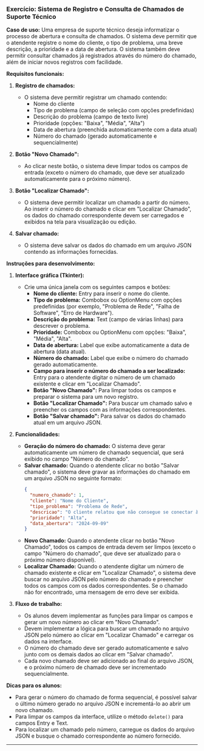 ### Exercício: Sistema de Registro e Consulta de Chamados de Suporte Técnico

**Caso de uso:**
Uma empresa de suporte técnico deseja informatizar o processo de abertura e consulta de chamados. O sistema deve permitir que o atendente registre o nome do cliente, o tipo de problema, uma breve descrição, a prioridade e a data de abertura. O sistema também deve permitir consultar chamados já registrados através do número do chamado, além de iniciar novos registros com facilidade. 

**Requisitos funcionais:**
1. **Registro de chamados:**
   - O sistema deve permitir registrar um chamado contendo:
     - Nome do cliente
     - Tipo de problema (campo de seleção com opções predefinidas)
     - Descrição do problema (campo de texto livre)
     - Prioridade (opções: "Baixa", "Média", "Alta")
     - Data de abertura (preenchida automaticamente com a data atual)
     - Número do chamado (gerado automaticamente e sequencialmente)

2. **Botão "Novo Chamado":**
   - Ao clicar neste botão, o sistema deve limpar todos os campos de entrada (exceto o número do chamado, que deve ser atualizado automaticamente para o próximo número).

3. **Botão "Localizar Chamado":**
   - O sistema deve permitir localizar um chamado a partir do número. Ao inserir o número do chamado e clicar em "Localizar Chamado", os dados do chamado correspondente devem ser carregados e exibidos na tela para visualização ou edição.

4. **Salvar chamado:**
   - O sistema deve salvar os dados do chamado em um arquivo JSON contendo as informações fornecidas.

**Instruções para desenvolvimento:**

1. **Interface gráfica (Tkinter):**
   - Crie uma única janela com os seguintes campos e botões:
     - **Nome do cliente:** Entry para inserir o nome do cliente.
     - **Tipo de problema:** Combobox ou OptionMenu com opções predefinidas (por exemplo, "Problema de Rede", "Falha de Software", "Erro de Hardware").
     - **Descrição do problema:** Text (campo de várias linhas) para descrever o problema.
     - **Prioridade:** Combobox ou OptionMenu com opções: "Baixa", "Média", "Alta".
     - **Data de abertura:** Label que exibe automaticamente a data de abertura (data atual).
     - **Número do chamado:** Label que exibe o número do chamado gerado automaticamente.
     - **Campo para inserir o número do chamado a ser localizado:** Entry para o atendente digitar o número de um chamado existente e clicar em "Localizar Chamado".
     - **Botão "Novo Chamado":** Para limpar todos os campos e preparar o sistema para um novo registro.
     - **Botão "Localizar Chamado":** Para buscar um chamado salvo e preencher os campos com as informações correspondentes.
     - **Botão "Salvar chamado":** Para salvar os dados do chamado atual em um arquivo JSON.

2. **Funcionalidades:**
   - **Geração do número do chamado:** O sistema deve gerar automaticamente um número de chamado sequencial, que será exibido no campo "Número do chamado".
   - **Salvar chamado:** Quando o atendente clicar no botão "Salvar chamado", o sistema deve gravar as informações do chamado em um arquivo JSON no seguinte formato:
     ```json
     {
       "numero_chamado": 1,
       "cliente": "Nome do Cliente",
       "tipo_problema": "Problema de Rede",
       "descricao": "O cliente relatou que não consegue se conectar à rede.",
       "prioridade": "Alta",
       "data_abertura": "2024-09-09"
     }
     ```
   - **Novo Chamado:** Quando o atendente clicar no botão "Novo Chamado", todos os campos de entrada devem ser limpos (exceto o campo "Número do chamado", que deve ser atualizado para o próximo número disponível).
   - **Localizar Chamado:** Quando o atendente digitar um número de chamado existente e clicar em "Localizar Chamado", o sistema deve buscar no arquivo JSON pelo número do chamado e preencher todos os campos com os dados correspondentes. Se o chamado não for encontrado, uma mensagem de erro deve ser exibida.

3. **Fluxo de trabalho:**
   - Os alunos devem implementar as funções para limpar os campos e gerar um novo número ao clicar em "Novo Chamado".
   - Devem implementar a lógica para buscar um chamado no arquivo JSON pelo número ao clicar em "Localizar Chamado" e carregar os dados na interface.
   - O número do chamado deve ser gerado automaticamente e salvo junto com os demais dados ao clicar em "Salvar chamado".
   - Cada novo chamado deve ser adicionado ao final do arquivo JSON, e o próximo número de chamado deve ser incrementado sequencialmente.

**Dicas para os alunos:**
- Para gerar o número do chamado de forma sequencial, é possível salvar o último número gerado no arquivo JSON e incrementá-lo ao abrir um novo chamado.
- Para limpar os campos da interface, utilize o método `delete()` para campos Entry e Text.
- Para localizar um chamado pelo número, carregue os dados do arquivo JSON e busque o chamado correspondente ao número fornecido.

---
